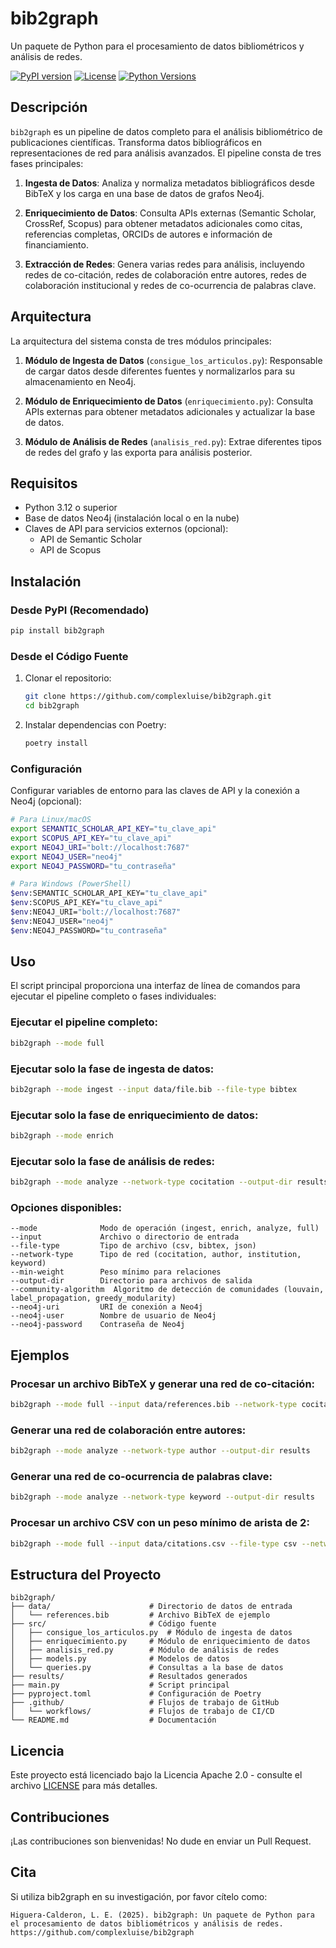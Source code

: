 
# bib2graph

Un paquete de Python para el procesamiento de datos bibliométricos y análisis de redes.

[![PyPI version](https://img.shields.io/pypi/v/bib2graph.svg)](https://pypi.org/project/bib2graph/)
[![License](https://img.shields.io/github/license/complexluise/bib2graph.svg)](https://github.com/complexluise/bib2graph/blob/main/LICENSE)
[![Python Versions](https://img.shields.io/pypi/pyversions/bib2graph.svg)](https://pypi.org/project/bib2graph/)

## Descripción

`bib2graph` es un pipeline de datos completo para el análisis bibliométrico de publicaciones científicas. Transforma datos bibliográficos en representaciones de red para análisis avanzados. El pipeline consta de tres fases principales:

1. **Ingesta de Datos**: Analiza y normaliza metadatos bibliográficos desde BibTeX y los carga en una base de datos de grafos Neo4j.

2. **Enriquecimiento de Datos**: Consulta APIs externas (Semantic Scholar, CrossRef, Scopus) para obtener metadatos adicionales como citas, referencias completas, ORCIDs de autores e información de financiamiento.

3. **Extracción de Redes**: Genera varias redes para análisis, incluyendo redes de co-citación, redes de colaboración entre autores, redes de colaboración institucional y redes de co-ocurrencia de palabras clave.

## Arquitectura

La arquitectura del sistema consta de tres módulos principales:

1. **Módulo de Ingesta de Datos** (`consigue_los_articulos.py`): Responsable de cargar datos desde diferentes fuentes y normalizarlos para su almacenamiento en Neo4j.

2. **Módulo de Enriquecimiento de Datos** (`enriquecimiento.py`): Consulta APIs externas para obtener metadatos adicionales y actualizar la base de datos.

3. **Módulo de Análisis de Redes** (`analisis_red.py`): Extrae diferentes tipos de redes del grafo y las exporta para análisis posterior.

## Requisitos

- Python 3.12 o superior
- Base de datos Neo4j (instalación local o en la nube)
- Claves de API para servicios externos (opcional):
  - API de Semantic Scholar
  - API de Scopus

## Instalación

### Desde PyPI (Recomendado)

```bash
pip install bib2graph
```

### Desde el Código Fuente

1. Clonar el repositorio:
   ```bash
   git clone https://github.com/complexluise/bib2graph.git
   cd bib2graph
   ```

2. Instalar dependencias con Poetry:
   ```bash
   poetry install
   ```

### Configuración

Configurar variables de entorno para las claves de API y la conexión a Neo4j (opcional):

```bash
# Para Linux/macOS
export SEMANTIC_SCHOLAR_API_KEY="tu_clave_api"
export SCOPUS_API_KEY="tu_clave_api"
export NEO4J_URI="bolt://localhost:7687"
export NEO4J_USER="neo4j"
export NEO4J_PASSWORD="tu_contraseña"

# Para Windows (PowerShell)
$env:SEMANTIC_SCHOLAR_API_KEY="tu_clave_api"
$env:SCOPUS_API_KEY="tu_clave_api"
$env:NEO4J_URI="bolt://localhost:7687"
$env:NEO4J_USER="neo4j"
$env:NEO4J_PASSWORD="tu_contraseña"
```

## Uso

El script principal proporciona una interfaz de línea de comandos para ejecutar el pipeline completo o fases individuales:

### Ejecutar el pipeline completo:
```bash
bib2graph --mode full
```

### Ejecutar solo la fase de ingesta de datos:
```bash
bib2graph --mode ingest --input data/file.bib --file-type bibtex
```

### Ejecutar solo la fase de enriquecimiento de datos:
```bash
bib2graph --mode enrich
```

### Ejecutar solo la fase de análisis de redes:
```bash
bib2graph --mode analyze --network-type cocitation --output-dir results
```

### Opciones disponibles:
```
--mode              Modo de operación (ingest, enrich, analyze, full)
--input             Archivo o directorio de entrada
--file-type         Tipo de archivo (csv, bibtex, json)
--network-type      Tipo de red (cocitation, author, institution, keyword)
--min-weight        Peso mínimo para relaciones
--output-dir        Directorio para archivos de salida
--community-algorithm  Algoritmo de detección de comunidades (louvain, label_propagation, greedy_modularity)
--neo4j-uri         URI de conexión a Neo4j
--neo4j-user        Nombre de usuario de Neo4j
--neo4j-password    Contraseña de Neo4j
```

## Ejemplos

### Procesar un archivo BibTeX y generar una red de co-citación:
```bash
bib2graph --mode full --input data/references.bib --network-type cocitation --output-dir results
```

### Generar una red de colaboración entre autores:
```bash
bib2graph --mode analyze --network-type author --output-dir results
```

### Generar una red de co-ocurrencia de palabras clave:
```bash
bib2graph --mode analyze --network-type keyword --output-dir results
```

### Procesar un archivo CSV con un peso mínimo de arista de 2:
```bash
bib2graph --mode full --input data/citations.csv --file-type csv --network-type cocitation --min-weight 2 --output-dir results
```

## Estructura del Proyecto

```
bib2graph/
├── data/                      # Directorio de datos de entrada
│   └── references.bib         # Archivo BibTeX de ejemplo
├── src/                       # Código fuente
│   ├── consigue_los_articulos.py  # Módulo de ingesta de datos
│   ├── enriquecimiento.py     # Módulo de enriquecimiento de datos
│   ├── analisis_red.py        # Módulo de análisis de redes
│   ├── models.py              # Modelos de datos
│   └── queries.py             # Consultas a la base de datos
├── results/                   # Resultados generados
├── main.py                    # Script principal
├── pyproject.toml             # Configuración de Poetry
├── .github/                   # Flujos de trabajo de GitHub
│   └── workflows/             # Flujos de trabajo de CI/CD
└── README.md                  # Documentación
```

## Licencia

Este proyecto está licenciado bajo la Licencia Apache 2.0 - consulte el archivo [LICENSE](LICENSE) para más detalles.

## Contribuciones

¡Las contribuciones son bienvenidas! No dude en enviar un Pull Request.

## Cita

Si utiliza bib2graph en su investigación, por favor cítelo como:

```
Higuera-Calderon, L. E. (2025). bib2graph: Un paquete de Python para el procesamiento de datos bibliométricos y análisis de redes. 
https://github.com/complexluise/bib2graph
```